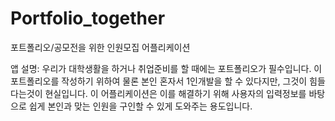 # Portfolio_together
포트폴리오/공모전을 위한 인원모집 어플리케이션

앱 설명: 우리가 대학생활을 하거나 취업준비를 할 때에는 포트폴리오가 필수입니다.
이 포트폴리오를 작성하기 위하여 물론 본인 혼자서 1인개발을 할 수 있다지만,
그것이 힘들다는것이 현실입니다. 이 어플리케이션은 이를 해결하기 위해 사용자의 입력정보를 바탕으로 쉽게 본인과 맞는 인원을 구인할 수 있게 도와주는 용도입니다.

